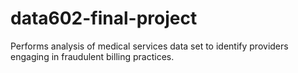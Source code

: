 # data602-final-project
Performs analysis of medical services data set to identify providers engaging in fraudulent billing practices.
